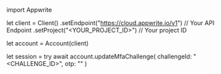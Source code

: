 import Appwrite

let client = Client()
    .setEndpoint("https://cloud.appwrite.io/v1") // Your API Endpoint
    .setProject("<YOUR_PROJECT_ID>") // Your project ID

let account = Account(client)

let session = try await account.updateMfaChallenge(
    challengeId: "<CHALLENGE_ID>",
    otp: "<OTP>"
)

